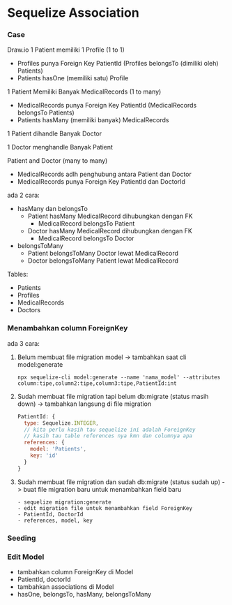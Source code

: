 # Sequelize Association

### Case
Draw.io
1 Patient memiliki 1 Profile (1 to 1)
  - Profiles punya Foreign Key PatientId (Profiles belongsTo (dimiliki oleh) Patients)
  - Patients hasOne (memiliki satu) Profile

1 Patient Memiliki Banyak MedicalRecords (1 to many)
  - MedicalRecords punya Foreign Key PatientId (MedicalRecords belongsTo Patients)
  - Patients hasMany (memiliki banyak) MedicalRecords

1 Patient dihandle Banyak Doctor

1 Doctor menghandle Banyak Patient

Patient and Doctor (many to many)
  - MedicalRecords adlh penghubung antara Patient dan Doctor
  - MedicalRecords punya Foreign Key PatientId dan DoctorId

ada 2 cara:
- hasMany dan belongsTo
  - Patient hasMany MedicalRecord dihubungkan dengan FK
    - MedicalRecord belongsTo Patient
  - Doctor hasMany MedicalRecord dihubungkan dengan FK
    - MedicalRecord belongsTo Doctor
- belongsToMany
  - Patient belongsToMany Doctor lewat MedicalRecord
  - Doctor belongsToMany Patient lewat MedicalRecord

Tables:
- Patients
- Profiles
- MedicalRecords
- Doctors

### Menambahkan column ForeignKey
ada 3 cara:
1. Belum membuat file migration model -> tambahkan saat cli model:generate
    ```
    npx sequelize-cli model:generate --name 'nama_model' --attributes column:tipe,column2:tipe,column3:tipe,PatientId:int
    ```
1. Sudah membuat file migration tapi belum db:migrate (status masih down) -> tambahkan langsung di file migration
    ```js
    PatientId: {
      type: Sequelize.INTEGER,
      // kita perlu kasih tau sequelize ini adalah ForeignKey
      // kasih tau table references nya kmn dan columnya apa
      references: {
        model: 'Patients',
        key: 'id'
      }
    }
    ```
1. Sudah membuat file migration dan sudah db:migrate (status sudah up) -> buat file migration baru untuk menambahkan field baru
    ```
    - sequelize migration:generate
    - edit migration file untuk menambahkan field ForeignKey
    - PatientId, DoctorId
    - references, model, key
    ```

### Seeding

### Edit Model
- tambahkan column ForeignKey di Model
- PatientId, doctorId
- tambahkan associations di Model
- hasOne, belongsTo, hasMany, belongsToMany